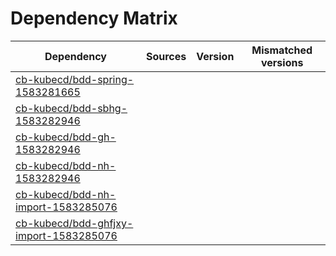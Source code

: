 # Dependency Matrix

Dependency | Sources | Version | Mismatched versions
---------- | ------- | ------- | -------------------
[cb-kubecd/bdd-spring-1583281665](https://github.com/cb-kubecd/bdd-spring-1583281665.git) |  | []() | 
[cb-kubecd/bdd-sbhg-1583282946](https://github.com/cb-kubecd/bdd-sbhg-1583282946.git) |  | []() | 
[cb-kubecd/bdd-gh-1583282946](https://github.com/cb-kubecd/bdd-gh-1583282946.git) |  | []() | 
[cb-kubecd/bdd-nh-1583282946](https://github.com/cb-kubecd/bdd-nh-1583282946.git) |  | []() | 
[cb-kubecd/bdd-nh-import-1583285076](https://github.com/cb-kubecd/bdd-nh-import-1583285076.git) |  | []() | 
[cb-kubecd/bdd-ghfjxy-import-1583285076](https://github.com/cb-kubecd/bdd-ghfjxy-import-1583285076.git) |  | []() | 
